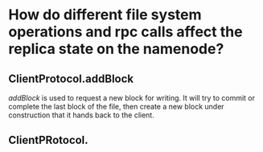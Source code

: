 # How do different file system operations and rpc calls affect the replica state on the namenode?

## ClientProtocol.addBlock
_addBlock_ is used to request a new block for writing. It will try to commit or complete the last block of the file, then create a new block under construction that it hands back to the client.

## ClientPRotocol. 
